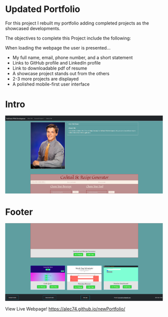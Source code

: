 # Updated Portfolio

For this project I rebuilt my portfolio adding completed projects as the showcased developments.

The objectives to complete this Project include the following:

When loading the webpage the user is presented...
* My full name, email, phone number, and a short statement
* Links to GitHub profile and LinkedIn profile 
* Link to downloadable pdf of resume
* A showcase project stands out from the others
* 2-3 more projects are displayed
* A polished mobile-first user interface

# Intro
![image of webpage](docs/images/demo1.png)

# Footer
![image of webpage](docs/images/demo3.png)

View Live Webpage!
https://alec74.github.io/newPortfolio/